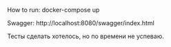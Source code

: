 How to run:
  docker-compose up

Swagger:
  http://localhost:8080/swagger/index.html

Тесты сделать хотелось, но по времени не успеваю.
